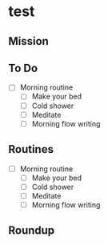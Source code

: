 # test

## Mission

## To Do

- [ ] Morning routine
  - [ ] Make your bed
  - [ ] Cold shower
  - [ ] Meditate
  - [ ] Morning flow writing

## Routines

- [ ] Morning routine
  - [ ] Make your bed
  - [ ] Cold shower
  - [ ] Meditate
  - [ ] Morning flow writing

## Roundup
